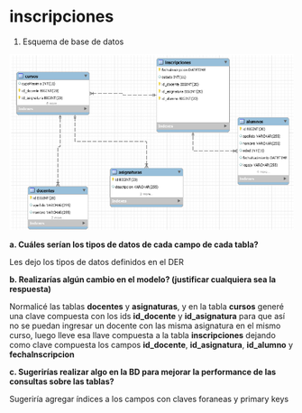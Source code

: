 # inscripciones

1. Esquema de base de datos

![alt text](https://github.com/jpcastro087/inscripciones/blob/master/DER.png)

<b>a. Cuáles serían los tipos de datos de cada campo de cada tabla?</b>

Les dejo los tipos de datos definidos en el DER

<b>b. Realizarías algún cambio en el modelo? (justificar cualquiera sea la respuesta)</b>

Normalicé las tablas <b>docentes</b> y <b>asignaturas</b>, y en la tabla <b>cursos</b> generé una clave compuesta con los ids <b>id_docente</b> y <b>id_asignatura</b> para que así no se puedan ingresar un docente con las misma asignatura en el mismo curso, luego lleve esa llave compuesta a la tabla <b>inscripciones</b> dejando como clave compuesta los campos <b>id_docente</b>, <b>id_asignatura</b>, <b>id_alumno</b> y <b>fechaInscripcion</b>

<b>c. Sugerirías realizar algo en la BD para mejorar la performance de las consultas sobre las tablas?</b>

Sugeriría agregar índices a los campos con claves foraneas y primary keys
